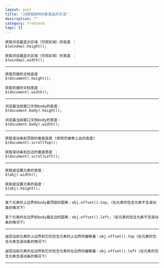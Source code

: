 ```yaml
---
layout: post
title: "JQ获取BOM对象宽高的方法"
description: ""
category: frontend
tags: []
---
```


    获取浏览器显示区域（可视区域）的高度 ：   
    $(window).height();   

    获取浏览器显示区域（可视区域）的宽度 ：
    $(window).width();   

---

    获取页面的文档高度   
    $(document).height();   

    获取页面的文档宽度 ：
    $(document).width(); 

---

    浏览器当前窗口文档body的高度：  
    $(document.body).height();

    浏览器当前窗口文档body的宽度： 
    $(document.body).width();

---

    获取滚动条到顶部的垂直高度 (即网页被卷上去的高度)  
    $(document).scrollTop();   

    获取滚动条到左边的垂直宽度 ：
    $(document).scrollLeft(); 

---

    获取或设置元素的宽度：
    $(obj).width();

    获取或设置元素的高度：
    $(obj).height();

---

    某个元素的上边界到body最顶部的距离：obj.offset().top;（在元素的包含元素不含滚动条的情况下）

    某个元素的左边界到body最左边的距离：obj.offset().left;（在元素的包含元素不含滚动条的情况下）

---

    返回当前元素的上边界到它的包含元素的上边界的偏移量：obj.offset().top（在元素的包含元素含滚动条的情况下）

    返回当前元素的左边界到它的包含元素的左边界的偏移量：obj.offset().left（在元素的包含元素含滚动条的情况下）

---
